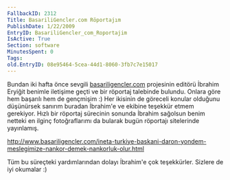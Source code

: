 ```yaml
---
FallbackID: 2312
Title: BasariliGencler.com Röportajım
PublishDate: 1/22/2009
EntryID: BasariliGencler_com_Roportajim
IsActive: True
Section: software
MinutesSpent: 0
Tags: 
old.EntryID: 08e95464-5cea-44d1-8060-3fb7c7e15017
---
```

Bundan iki hafta önce sevgili
[basariligencler.com](http://www.basariligencler.com/ineta-turkiye-baskani-daron-yondem-meslegimize-nankor-demek-nankorluk-olur.html)
projesinin editörü İbrahim Eryiğit benimle iletişime geçti ve bir
röportaj talebinde bulundu. Onlara göre hem başarılı hem de gençmişim :)
Her ikisinin de göreceli konular olduğunu düşünürsek sanırım buradan
İbrahim'e ve ekibine teşekkür etmem gerekiyor. Hızlı bir röportaj
sürecinin sonunda İbrahim sağolsun benim netteki en ilginç
fotoğraflarımı da bularak bugün röportajı sitelerinde yayınlamış.

<http://www.basariligencler.com/ineta-turkiye-baskani-daron-yondem-meslegimize-nankor-demek-nankorluk-olur.html>

Tüm bu süreçteki yardımlarından dolayı İbrahim'e çok teşekkürler.
Sizlere de iyi okumalar :)


